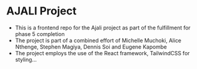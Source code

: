 # AJALI Project

- This is a frontend repo for the Ajali project as part of the fulfillment for phase 5 completion
- The project is part of a combined effort of Michelle Muchoki, Alice Nthenge, Stephen Magiya, Dennis Soi and Eugene Kapombe
- The project employs the use of the React framework, TailwindCSS for styling... 